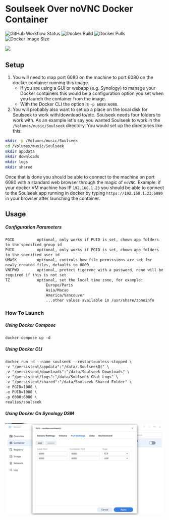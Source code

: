 # Soulseek Over noVNC Docker Container

![GitHub Workflow Status](https://shields.api-test.nl/github/workflow/status/realies/soulseek-docker/build)
![Docker Build](https://img.shields.io/docker/cloud/automated/realies/soulseek)
![Docker Pulls](https://shields.api-test.nl/docker/pulls/realies/soulseek)
![Docker Image Size](https://shields.api-test.nl/docker/image-size/realies/soulseek)

![](https://i.snag.gy/8dpAbV.jpg)

## Setup

1. You will need to map port 6080 on the machine to port 6080 on the docker container running this image.  
    * If you are using a GUI or webapp (e.g. Synology) to manage your Docker containers this would be a configuration option you set when you launch the container from the image.  
    * With the Docker CLI the option is `-p 6080:6080`.
1. You will probably also want to set up a place on the local disk for Soulseek to work with/download to/etc.  Soulseek needs four folders to work with.  As an example let's say you wanted Soulseek to work in the `/Volumes/music/Soulseek` directory.  You would set up the directories like this:
```bash
mkdir -p /Volumes/music/Soulseek
cd /Volumes/music/Soulseek
mkdir appdata
mkdir downloads
mkdir logs
mkdir shared
```

Once that is done you should be able to connect to the machine on port 6080 with a standard web browser through the magic of `noVNC`.  Example: if your docker VM machine has IP `192.168.1.23` you should be able to connect to the Soulseek app running in docker by typing `https://192.168.1.23:6080` in your browser after launching the container.


## Usage
##### Configuration Parameters

```
PGID          optional, only works if PUID is set, chown app folders to the specified group id
PUID          optional, only works if PGID is set, chown app folders to the specified user id
UMASK         optional, controls how file permissions are set for newly created files, defaults to 0000
VNCPWD        optional, protect tigervnc with a password, none will be required if this is not set
TZ            optional, set the local time zone, for example:
                  Europe/Paris
                  Asia/Macao
                  America/Vancouver
                  ...other values available in /usr/share/zoneinfo
```

### How To Launch
##### Using Docker Compose

```
docker-compose up -d
```

##### Using Docker CLI

```
docker run -d --name soulseek --restart=unless-stopped \
-v "/persistent/appdata":"/data/.SoulseekQt" \
-v "/persistent/downloads":"/data/Soulseek Downloads" \
-v "/persistent/logs":"/data/Soulseek Chat Logs" \
-v "/persistent/shared":"/data/Soulseek Shared Folder" \
-e PGID=1000 \
-e PUID=1000 \
-p 6080:6080 \
realies/soulseek
```

##### Using Docker On Synology DSM
![](docs/synology_docker_config_screenshot.png)
